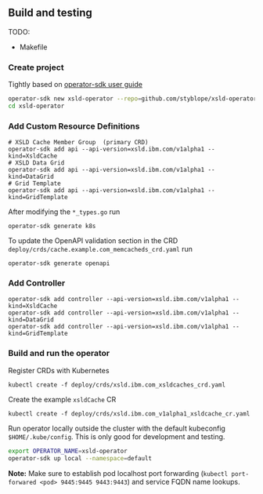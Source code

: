 ## Build and testing

TODO:

- Makefile

### Create project
Tightly based on [operator-sdk user guide](https://github.com/operator-framework/operator-sdk/blob/master/doc/user-guide.md)

```sh
operator-sdk new xsld-operator --repo=github.com/styblope/xsld-operator
cd xsld-operator
```

### Add Custom Resource Definitions
```
# XSLD Cache Member Group  (primary CRD)
operator-sdk add api --api-version=xsld.ibm.com/v1alpha1 --kind=XsldCache
# XSLD Data Grid 
operator-sdk add api --api-version=xsld.ibm.com/v1alpha1 --kind=DataGrid
# Grid Template
operator-sdk add api --api-version=xsld.ibm.com/v1alpha1 --kind=GridTemplate
```

After modifying the `*_types.go` run
```
operator-sdk generate k8s
```

To update the OpenAPI validation section in the CRD `deploy/crds/cache.example.com_memcacheds_crd.yaml` run
```
operator-sdk generate openapi
```

### Add Controller
```
operator-sdk add controller --api-version=xsld.ibm.com/v1alpha1 --kind=XsldCache
operator-sdk add controller --api-version=xsld.ibm.com/v1alpha1 --kind=DataGrid
operator-sdk add controller --api-version=xsld.ibm.com/v1alpha1 --kind=GridTemplate
```

### Build and run the operator

Register CRDs with Kubernetes
```
kubectl create -f deploy/crds/xsld.ibm.com_xsldcaches_crd.yaml
```

Create the example `xsldCache` CR
```
kubectl create -f deploy/crds/xsld.ibm.com_v1alpha1_xsldcache_cr.yaml
```

Run operator locally outside the cluster with the default kubeconfig `$HOME/.kube/config`. This is only good for development and testing.
```sh
export OPERATOR_NAME=xsld-operator
operator-sdk up local --namespace=default
```

**Note:** Make sure to establish pod localhost port forwarding (`kubectl port-forwared <pod> 9445:9445 9443:9443`) and service FQDN name lookups.

